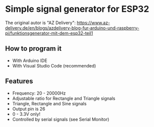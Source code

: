 # Simple signal generator for ESP32

The original autor is "AZ Delivery": https://www.az-delivery.de/en/blogs/azdelivery-blog-fur-arduino-und-raspberry-pi/funktionsgenerator-mit-dem-esp32-teil1

## How to program it
- With Arduino IDE
- With Visual Studio Code (recommended)


## Features
- Frequency: 20 - 20000Hz
- Adjustable ratio for Rectangle and Triangle signals
- Triangle, Rectangle and Sine signals
- Output pin is 26
- 0 - 3.3V only!
- Controlled by serial signals (see Serial Monitor)
